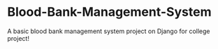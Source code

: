 # Blood-Bank-Management-System
A basic blood bank management system project on Django for college project!
